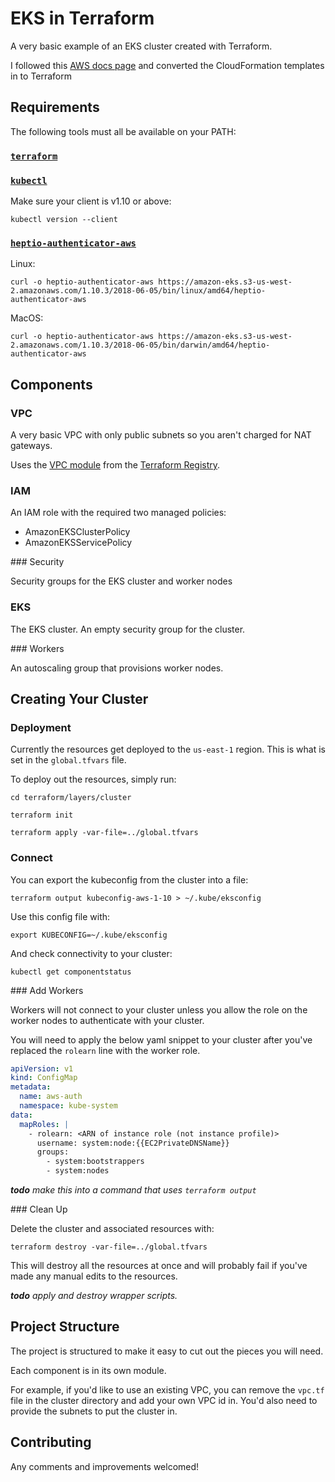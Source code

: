 # EKS in Terraform

A very basic example of an EKS cluster created with Terraform.

I followed this [AWS docs page](https://docs.aws.amazon.com/eks/latest/userguide/getting-started.html)
and converted the CloudFormation templates in to Terraform

## Requirements

The following tools must all be available on your PATH:

### [`terraform`](https://www.terraform.io/)

### [`kubectl`](https://kubernetes.io/docs/tasks/tools/install-kubectl/)

Make sure your client is v1.10 or above:

    kubectl version --client

### [`heptio-authenticator-aws`](https://github.com/heptio/authenticator)

Linux:

    curl -o heptio-authenticator-aws https://amazon-eks.s3-us-west-2.amazonaws.com/1.10.3/2018-06-05/bin/linux/amd64/heptio-authenticator-aws

MacOS:

    curl -o heptio-authenticator-aws https://amazon-eks.s3-us-west-2.amazonaws.com/1.10.3/2018-06-05/bin/darwin/amd64/heptio-authenticator-aws

## Components

### VPC

A very basic VPC with only public subnets so you aren't charged
for NAT gateways.

Uses the [VPC module](https://registry.terraform.io/modules/terraform-aws-modules/vpc/)
from the [Terraform Registry](https://registry.terraform.io/).

### IAM

An IAM role with the required two managed policies:

- AmazonEKSClusterPolicy
- AmazonEKSServicePolicy

### Security

Security groups for the EKS cluster and worker nodes

### EKS

The EKS cluster.
An empty security group for the cluster.

### Workers

An autoscaling group that provisions worker nodes.

## Creating Your Cluster

### Deployment

Currently the resources get deployed to the `us-east-1` region.
This is what is set in the `global.tfvars` file.

To deploy out the resources, simply run:

    cd terraform/layers/cluster

    terraform init
    
    terraform apply -var-file=../global.tfvars
    
### Connect

You can export the kubeconfig from the cluster into a file:

    terraform output kubeconfig-aws-1-10 > ~/.kube/eksconfig

Use this config file with:

    export KUBECONFIG=~/.kube/eksconfig

And check connectivity to your cluster:

    kubectl get componentstatus

### Add Workers

Workers will not connect to your cluster unless you allow the role
on the worker nodes to authenticate with your cluster.

You will need to apply the below yaml snippet to your cluster after
you've replaced the `rolearn` line with the worker role.

```yaml
apiVersion: v1
kind: ConfigMap
metadata:
  name: aws-auth
  namespace: kube-system
data:
  mapRoles: |
    - rolearn: <ARN of instance role (not instance profile)>
      username: system:node:{{EC2PrivateDNSName}}
      groups:
        - system:bootstrappers
        - system:nodes
```

***todo** make this into a command that uses `terraform output`*

### Clean Up

Delete the cluster and associated resources with:

    terraform destroy -var-file=../global.tfvars 

This will destroy all the resources at once and will probably fail
if you've made any manual edits to the resources.

***todo** apply and destroy wrapper scripts.*

## Project Structure

The project is structured to make it easy to cut out the pieces
you will need.

Each component is in its own module.

For example, if you'd like to use an existing VPC, you can remove the
`vpc.tf` file in the cluster directory and add your own VPC id in.
You'd also need to provide the subnets to put the cluster in.

## Contributing

Any comments and improvements welcomed!
